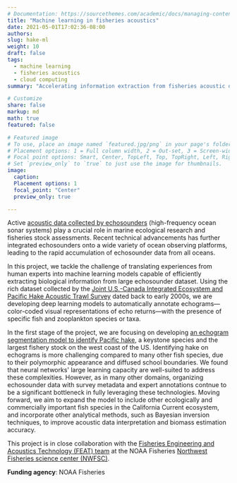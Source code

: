 ```yaml
---
# Documentation: https://sourcethemes.com/academic/docs/managing-content/
title: "Machine learning in fisheries acoustics"
date: 2021-05-01T17:02:36-08:00
authors: 
slug: hake-ml
weight: 10
draft: false
tags: 
  - machine learning
  - fisheries acoustics
  - cloud computing
summary: "Accelerating information extraction from fisheries acoustic data through a cloud-based machine learning workflow."

# Customize
share: false
markup: md
math: true
featured: false

# Featured image
# To use, place an image named `featured.jpg/png` in your page's folder.
# Placement options: 1 = Full column width, 2 = Out-set, 3 = Screen-width
# Focal point options: Smart, Center, TopLeft, Top, TopRight, Left, Right, BottomLeft, Bottom, BottomRight
# Set `preview_only` to `true` to just use the image for thumbnails.
image:
  caption:
  Placement options: 1
  focal_point: "Center"
  preview_only: true

---
```


Active [acoustic data collected by echosounders](https://storymaps.arcgis.com/stories/e245977def474bdba60952f30576908f) (high-frequency ocean sonar systems) play a crucial role in marine ecological research and fisheries stock assessments. Recent technical advancements has further integrated echosounders onto a wide variety of ocean observing platforms, leading to the rapid accumulation of echosounder data from all oceans.

In this project, we tackle the challenge of translating experiences from human experts into machine learning models capable of efficiently extracting biological information from large echosounder dataset. Using the rich dataset collected by the [Joint U.S.-Canada Integrated Ecosystem and Pacific Hake Acoustic Trawl Survey](https://www.fisheries.noaa.gov/west-coast/science-data/joint-us-canada-integrated-ecosystem-and-pacific-hake-acoustic-trawl-survey) dated back to early 2000s, we are developing deep learning models to automatically annotate echograms—color-coded visual representations of echo returns—with the presence of specific fish and zooplankton species or taxa.
 
In the first stage of the project, we are focusing on developing [an echogram segmentation model to identify Pacific hake](/talk/202405-asa-ottawa-hake/), a keystone species and the largest fishery stock on the west coast of the US. Identifying hake on echograms is more challenging compared to many other fish species, due to their polymorphic appearance and diffused school boundaries. We found that neural networks' large learning capacity are well-suited to address these complexities. However, as in many other domains, organizing echosounder data with survey metadata and expert annotations contnue to be a significant bottleneck in fully leveraging these technologies. Moving forward, we aim to expand the model to include other ecologically and commercially important fish species in the California Current ecosystem, and incorporate other analytical methods, such as Bayesian inversion techniques, to improve acoustic data interpretation and biomass estimation accuracy.

<!-- To take full advantage of these large and complex new datasets, in this project we aim to combine the development of machine learning methodology with a cloud-based workflow to accelerate the extraction of biological information from fisheries acoustic data. Our group has developed and used [Echopype](https://echopype.readthedocs.io/en/stable/), a Raw Sonar Backscatter data parsing Python package, and [Echoregions](https://echoregions.readthedocs.io/en/latest/), an Echoview annotation data parsing Python package. Transferring data from Echoview and proprietary echosounder formats to Python data products enables seamless integration with a rich ecosystem of scientific computing tools developed by a vast community of open-source contributors, thus allowing us to use our data to train deep learning models to predict regions of interest in echograms.

<img src="featured.png" alt="Fisheries Acoustics"> -->

This project is in close collaboration with the [Fisheries Engineering and Acoustics Technology (FEAT) team](https://www.fisheries.noaa.gov/west-coast/sustainable-fisheries/fisheries-engineering-and-acoustic-technologies-team) at the NOAA Fisheries [Northwest Fisheries science center (NWFSC)](https://www.fisheries.noaa.gov/about/northwest-fisheries-science-center).

**Funding agency**: NOAA Fisheries
